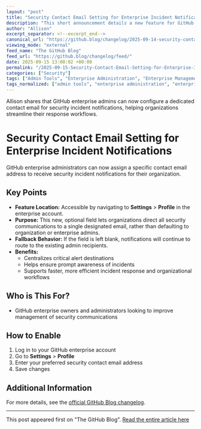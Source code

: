 ```yaml
---
layout: "post"
title: "Security Contact Email Setting for Enterprise Incident Notifications"
description: "This short announcement details a new feature for GitHub enterprise admins: the ability to specify a dedicated contact email for security-related notifications. By setting this optional field in the profile settings, organizations can better direct incident alerts and improve internal incident response processes."
author: "Allison"
excerpt_separator: <!--excerpt_end-->
canonical_url: "https://github.blog/changelog/2025-09-14-security-contact-for-security-notification-emails-is-generally-available"
viewing_mode: "external"
feed_name: "The GitHub Blog"
feed_url: "https://github.blog/changelog/feed/"
date: 2025-09-15 13:00:02 +00:00
permalink: "/2025-09-15-Security-Contact-Email-Setting-for-Enterprise-Incident-Notifications.html"
categories: ["Security"]
tags: ["Admin Tools", "Enterprise Administration", "Enterprise Management Tools", "GitHub", "Improvement", "Incident Response", "News", "Notification Management", "Platform Governance", "Profile Settings", "Security", "Security Alerts", "Security Notifications", "Security Practices"]
tags_normalized: ["admin tools", "enterprise administration", "enterprise management tools", "github", "improvement", "incident response", "news", "notification management", "platform governance", "profile settings", "security", "security alerts", "security notifications", "security practices"]
---
```


Allison shares that GitHub enterprise admins can now configure a dedicated contact email for security incident notifications, helping organizations streamline their response workflows.<!--excerpt_end-->

# Security Contact Email Setting for Enterprise Incident Notifications

GitHub enterprise administrators can now assign a specific contact email address to receive security incident notifications for their organization.

## Key Points

- **Feature Location:** Accessible by navigating to **Settings** > **Profile** in the enterprise account.
- **Purpose:** This new, optional field lets organizations direct all security communications to a single designated email, rather than defaulting to organization or enterprise admins.
- **Fallback Behavior:** If the field is left blank, notifications will continue to route to the existing admin recipients.
- **Benefits:**
  - Centralizes critical alert destinations
  - Helps ensure prompt awareness of incidents
  - Supports faster, more efficient incident response and organizational workflows

## Who is This For?

- GitHub enterprise owners and administrators looking to improve management of security communications

## How to Enable

1. Log in to your GitHub enterprise account
2. Go to **Settings** > **Profile**
3. Enter your preferred security contact email address
4. Save changes

## Additional Information

For more details, see the [official GitHub Blog changelog](https://github.blog/changelog/2025-09-14-security-contact-for-security-notification-emails-is-generally-available).

---

This post appeared first on "The GitHub Blog". [Read the entire article here](https://github.blog/changelog/2025-09-14-security-contact-for-security-notification-emails-is-generally-available)
